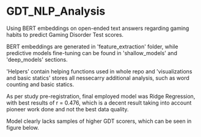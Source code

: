 # GDT_NLP_Analysis
Using BERT embeddings on open-ended text answers regarding gaming habits to predict Gaming Disorder Test scores.

BERT embeddings are generated in 'feature_extraction' folder, 
while predictive models fine-tuning can be found in 'shallow_models' and 'deep_models' sections.

'Helpers' contain helping functions used in whole repo and 'visualizations and basic statics'
stores all nessecarry additional analysis, such as word counting and basic statics.

As per study pre-registration, final employed model was Ridge Regression, with best results of
r = 0.476, which is a decent result taking into account pioneer work done and not the best data quality.

Model clearly lacks samples of higher GDT scorers, which can be seen in figure below.